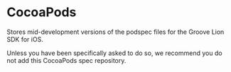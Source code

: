 CocoaPods
=========

Stores mid-development versions of the podspec files for the Groove Lion SDK for iOS.

Unless you have been specifically asked to do so, we recommend you do not add this CocoaPods spec repository.
